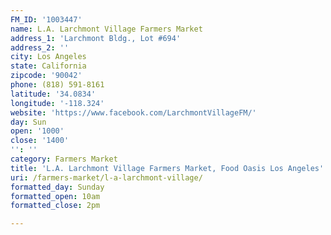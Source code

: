 ```yaml
---
FM_ID: '1003447'
name: L.A. Larchmont Village Farmers Market
address_1: 'Larchmont Bldg., Lot #694'
address_2: ''
city: Los Angeles
state: California
zipcode: '90042'
phone: (818) 591-8161
latitude: '34.0834'
longitude: '-118.324'
website: 'https://www.facebook.com/LarchmontVillageFM/'
day: Sun
open: '1000'
close: '1400'
'': ''
category: Farmers Market
title: 'L.A. Larchmont Village Farmers Market, Food Oasis Los Angeles'
uri: /farmers-market/l-a-larchmont-village/
formatted_day: Sunday
formatted_open: 10am
formatted_close: 2pm

---
```

